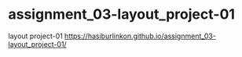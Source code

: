 # assignment_03-layout_project-01
layout project-01
https://hasiburlinkon.github.io/assignment_03-layout_project-01/
